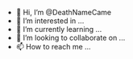 - 👋 Hi, I’m @DeathNameCame
- 👀 I’m interested in ...
- 🌱 I’m currently learning ...
- 💞️ I’m looking to collaborate on ...
- 📫 How to reach me ...

<!---
DeathNameCame/DeathNameCame is a ✨ special ✨ repository because its `README.md` (this file) appears on your GitHub profile.
You can click the Preview link to take a look at your changes.
--->
